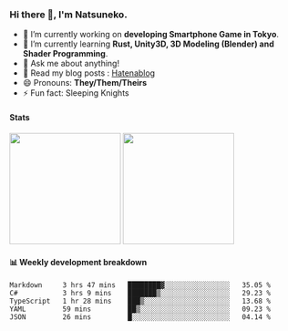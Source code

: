 ### Hi there 👋, I'm Natsuneko.

<!--
**mika-f/mika-f** is a ✨ _special_ ✨ repository because its `README.md` (this file) appears on your GitHub profile.

Here are some ideas to get you started:

- 🔭 I’m currently working on ...
- 🌱 I’m currently learning ...
- 👯 I’m looking to collaborate on ...
- 🤔 I’m looking for help with ...
- 💬 Ask me about ...
- 📫 How to reach me: ...
- 😄 Pronouns: ...
- ⚡ Fun fact: ...
-->

- 🔭 I’m currently working on **developing Smartphone Game in Tokyo**.
- 🌱 I’m currently learning **Rust, Unity3D, 3D Modeling (Blender) and Shader Programming**.
- 💬 Ask me about anything!
- 📝 Read my blog posts : [Hatenablog](https://mikazuki.hatenablog.jp/)
- 😄 Pronouns: **They/Them/Theirs**
- ⚡ Fun fact: Sleeping Knights

#### Stats

<p>
  <img src="https://github-readme-stats.vercel.app/api?username=mika-f" height="195" />
  <img src="https://github-readme-stats.vercel.app/api/top-langs/?username=mika-f&layout=compact" height="195" />
</p>


#### 📊 Weekly development breakdown

<!--START_SECTION:waka-->
```text
Markdown     3 hrs 47 mins   ████████▓░░░░░░░░░░░░░░░░   35.05 % 
C#           3 hrs 9 mins    ███████▒░░░░░░░░░░░░░░░░░   29.23 % 
TypeScript   1 hr 28 mins    ███▒░░░░░░░░░░░░░░░░░░░░░   13.68 % 
YAML         59 mins         ██▒░░░░░░░░░░░░░░░░░░░░░░   09.23 % 
JSON         26 mins         █░░░░░░░░░░░░░░░░░░░░░░░░   04.14 % 
```
<!--END_SECTION:waka-->
